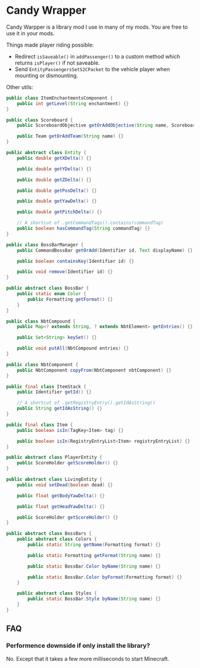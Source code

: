 # Candy Wrapper

Candy Warpper is a library mod I use in many of my mods. You are free to use it in your mods.

Things made player riding possible:

- Redirect `isSaveable()` in `addPassenger()` to a custom method which returns `isPlayer()` if not saveable.
- Send `EntityPassengersSetS2CPacket` to the vehicle player when mounting or dismounting.

Other utils:

```java
public class ItemEnchantmentsComponent {
    public int getLevel(String enchantment) {}
}
```

```java
public class Scoreboard {
    public ScoreboardObjective getOrAddObjective(String name, ScoreboardCriterion criterion, Text displayName, ScoreboardCriterion.RenderType renderType, boolean displayAutoUpdate, @Nullable NumberFormat numberFormat) {}

    public Team getOrAddTeam(String name) {}
}
```

```java
public abstract class Entity {
    public double getXDelta() {}

    public double getYDelta() {}

    public double getZDelta() {}

    public double getPosDelta() {}

    public double getYawDelta() {}

    public double getPitchDelta() {}

    // A shortcut of .getCommandTags().contains(commandTag)
    public boolean hasCommandTag(String commandTag) {}
}
```

```java
public class BossBarManager {
    public CommandBossBar getOrAdd(Identifier id, Text displayName) {}

    public boolean containsKey(Identifier id) {}

    public void remove(Identifier id) {}
}
```

```java
public abstract class BossBar {
    public static enum Color {
        public Formatting getFormat() {}
    }
}
```

```java
public class NbtCompound {
    public Map<? extends String, ? extends NbtElement> getEntries() {}

    public Set<String> keySet() {}

    public void putAll(NbtCompound entries) {}
}
```

```java
public class NbtComponent {
    public NbtComponent copyFrom(NbtComponent nbtComponent) {}
}
```

```java
public final class ItemStack {
    public Identifier getId() {}

    // A shortcut of .getRegistryEntry().getIdAsString()
    public String getIdAsString() {}
}
```

```java
public final class Item {
    public boolean isIn(TagKey<Item> tag) {}

    public boolean isIn(RegistryEntryList<Item> registryEntryList) {}
}
```

```java
public abstract class PlayerEntity {
    public ScoreHolder getScoreHolder() {}
}
```

```java
public abstract class LivingEntity {
    public void setDead(boolean dead) {}

    public float getBodyYawDelta() {}

    public float getHeadYawDelta() {}

    public ScoreHolder getScoreHolder() {}
}
```

```java
public abstract class BossBars {
    public abstract class Colors {
        public static String getName(Formatting format) {}

        public static Formatting getFormat(String name) {}

        public static BossBar.Color byName(String name) {}

        public static BossBar.Color byFormat(Formatting format) {}
    }

    public abstract class Styles {
        public static BossBar.Style byName(String name) {}
    }
}
```

## FAQ

### Performence downside if only install the library?

No. Except that it takes a few more milliseconds to start Minecraft.

